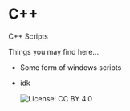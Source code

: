 # C++

C++ Scripts

Things you may find here...

- Some form of windows scripts
- idk

  ![License: CC BY 4.0](https://img.shields.io/badge/License-CC%20BY%204.0-lightgrey)
